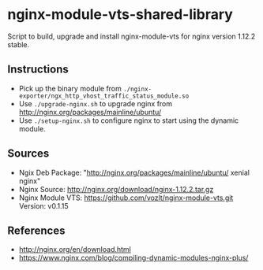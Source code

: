 # nginx-module-vts-shared-library
Script to build, upgrade and install nginx-module-vts for nginx version 1.12.2 stable.

## Instructions

- Pick up the binary module from `./nginx-exporter/ngx_http_vhost_traffic_status_module.so`
- Use `./upgrade-nginx.sh` to upgrade nginx from http://nginx.org/packages/mainline/ubuntu/
- Use `./setup-nginx.sh` to configure nginx to start using the dynamic module. 

## Sources

- Ngix Deb Package: "http://nginx.org/packages/mainline/ubuntu/ xenial nginx"
- Nginx Source: http://nginx.org/download/nginx-1.12.2.tar.gz
- Nginx Module VTS: https://github.com/vozlt/nginx-module-vts.git Version: v0.1.15

## References

- http://nginx.org/en/download.html
- https://www.nginx.com/blog/compiling-dynamic-modules-nginx-plus/

